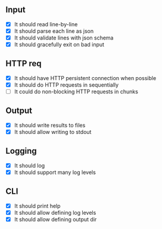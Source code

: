 ## Input
* [x] It should read line-by-line
* [x] It should parse each line as json
* [x] It should validate lines with json schema
* [x] It should gracefully exit on bad input

## HTTP req
* [x] It should have HTTP persistent connection when possible
* [x] It should do HTTP requests in sequentially
* [ ] It could do non-blocking HTTP requests in chunks

## Output
* [x] It should write results to files
* [x] It should allow writing to stdout

## Logging
* [x] It should log
* [x] It should support many log levels

## CLI
* [x] It should print help
* [x] It should allow defining log levels
* [x] It should allow defining output dir
